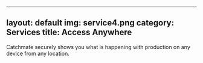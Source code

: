 
---
layout: default
img: service4.png
category: Services
title: Access Anywhere
---
Catchmate securely shows you what is happening with production on any device from any location.

